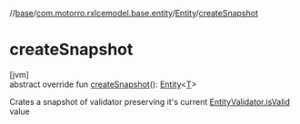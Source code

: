 //[base](../../../index.md)/[com.motorro.rxlcemodel.base.entity](../index.md)/[Entity](index.md)/[createSnapshot](create-snapshot.md)

# createSnapshot

[jvm]\
abstract override fun [createSnapshot](create-snapshot.md)(): [Entity](index.md)&lt;[T](index.md)&gt;

Crates a snapshot of validator preserving it's current [EntityValidator.isValid](../-entity-validator/is-valid.md) value
